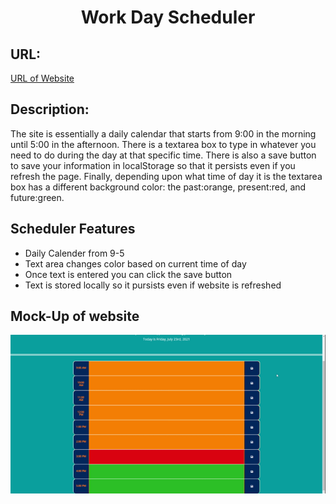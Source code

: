 <h1 align="center">Work Day Scheduler</h1>

<h2>URL:</h2><a href="https://icohen90.github.io/challenge5/"> URL of Website</a>

  <h2>Description:</h2>
The site is essentially a daily calendar that starts from 9:00 in the morning until 5:00 in the afternoon. There is a textarea box to type in whatever you need to do during
the day at that specific time. There is also a save button to save your information in localStorage so that it persists even if you refresh the page. Finally, depending upon what time of day it is the textarea box has a different background color: the past:orange, present:red, and future:green.

<h2>Scheduler Features</h2>
<ul>
  <li>Daily Calender from 9-5</li>
  <li>Text area changes color based on current time of day</li>
  <li>Once text is entered you can click the save button</li>
  <li>Text is stored locally so it pursists even if website is refreshed</li>
</ul>

<h2>Mock-Up of website</h2>
<img src="https://github.com/icohen90/challenge5/blob/main/assets/images/Work%20Day%20Scheduler.gif">

